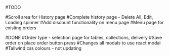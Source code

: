 #TODO

#Scroll area for History page
#Complete history page - Delete All, Edit, Loading spinner
#Add discount functionality on menu page
#Menu page for existing orders

#DONE
#Order type - selection page for tables, collections, delivery
#Save order on place order button press
#Changes all modals to use react modal
#Tailwind css colours - not updating
